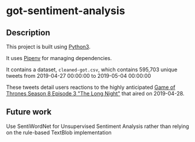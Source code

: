 # got-sentiment-analysis

## Description
This project is built using [Python3](https://www.python.org/download/releases/3.0/). 

It uses [Pipenv](https://docs.pipenv.org/en/latest/) for managing dependencies.

It contains a dataset, `cleaned-got.csv`, which contains 595,703 unique tweets from 2019-04-27 00:00:00 to 2019-05-04 00:00:00

These tweets detail users reactions to the highly anticipated [Game of Thrones Season 8 Episode 3 "The Long Night"](https://en.wikipedia.org/wiki/The_Long_Night_(Game_of_Thrones)) that aired on 2019-04-28.

## Future work
Use SentiWordNet for Unsupervised Sentiment Analysis rather than relying on the rule-based TextBlob implementation
